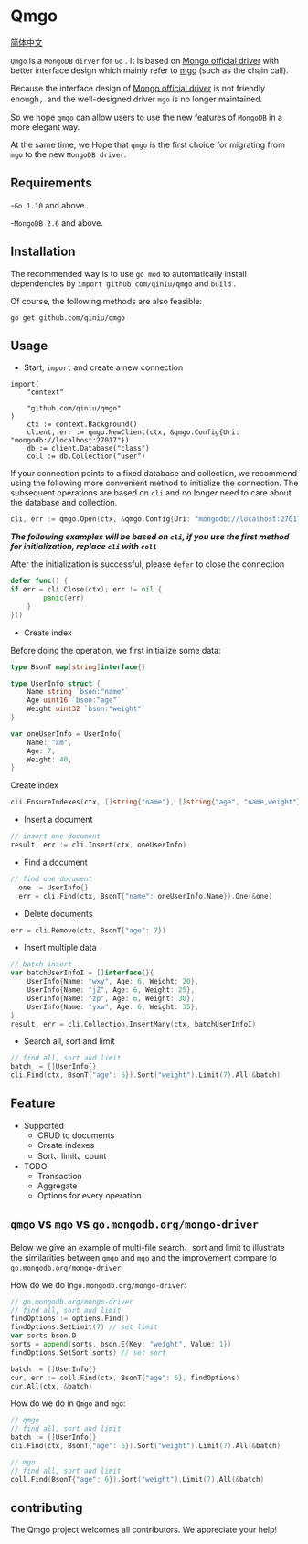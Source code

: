 # Qmgo 

[简体中文](README_ZH.md)

`Qmgo` is a `MongoDB` `dirver` for `Go` . It is based on [Mongo official driver](https://github.com/mongodb/mongo-go-driver) with better interface design which mainly refer to [mgo](https://github.com/go-mgo/mgo) (such as the chain call). 

Because the interface design of  [Mongo official driver](https://github.com/mongodb/mongo-go-driver) is not friendly enough，and the well-designed driver `mgo` is no longer maintained.

So we hope `qmgo` can allow users to use the new features of `MongoDB` in a more elegant way.

At the same time, we Hope that `qmgo` is the first choice for migrating from `mgo` to the new `MongoDB driver`.

## Requirements

-`Go 1.10` and above.

-`MongoDB 2.6` and above.

## Installation

The recommended way is to use `go mod` to automatically install dependencies by `import github.com/qiniu/qmgo` and `build` .

Of course, the following methods are also feasible:

```
go get github.com/qiniu/qmgo
```

## Usage

- Start, `import` and create a new connection
```
import(
    "context"
  
    "github.com/qiniu/qmgo"
)	
    ctx := context.Background()
    client, err := qmgo.NewClient(ctx, &qmgo.Config{Uri: "mongodb://localhost:27017"})
    db := client.Database("class")
    coll := db.Collection("user")
```
If your connection points to a fixed database and collection, we recommend using the following more convenient method to initialize the connection. The subsequent operations are based on `cli` and no longer need to care about the database and collection.

```go
cli, err := qmgo.Open(ctx, &qmgo.Config{Uri: "mongodb://localhost:27017", Database: "class", Coll: "user"})
```

***The following examples will be based on `cli`, if you use the first method for initialization, replace `cli` with `coll`***

After the initialization is successful, please `defer` to close the connection

```go
defer func() {
if err = cli.Close(ctx); err != nil {
        panic(err)
    }
}()
```

- Create index

Before doing the operation, we first initialize some data:

```go
type BsonT map[string]interface{}

type UserInfo struct {
    Name string `bson:"name"`
    Age uint16 `bson:"age"`
    Weight uint32 `bson:"weight"`
}

var oneUserInfo = UserInfo{
    Name: "xm",
    Age: 7,
    Weight: 40,
}
```

Create index

```go
cli.EnsureIndexes(ctx, []string{"name"}, []string{"age", "name,weight"})
```

- Insert a document

```go
// insert one document
result, err := cli.Insert(ctx, oneUserInfo)
```

- Find a document

```go
// find one document
  one := UserInfo{}
  err = cli.Find(ctx, BsonT{"name": oneUserInfo.Name}).One(&one)
```

- Delete documents

```go
err = cli.Remove(ctx, BsonT{"age": 7})
```

- Insert multiple data

```go
// batch insert
var batchUserInfoI = []interface{}{
    UserInfo{Name: "wxy", Age: 6, Weight: 20},
    UserInfo{Name: "jZ", Age: 6, Weight: 25},
    UserInfo{Name: "zp", Age: 6, Weight: 30},
    UserInfo{Name: "yxw", Age: 6, Weight: 35},
}
result, err = cli.Collection.InsertMany(ctx, batchUserInfoI)
```

- Search all, sort and limit

```go
// find all, sort and limit
batch := []UserInfo{}
cli.Find(ctx, BsonT{"age": 6}).Sort("weight").Limit(7).All(&batch)
```

## Feature

- Supported
  - CRUD to documents
  - Create indexes
  - Sort、limit、count
- TODO
  - Transaction
  - Aggregate
  - Options for every operation



## `qmgo` vs `mgo` vs `go.mongodb.org/mongo-driver`

Below we give an example of multi-file search、sort and limit to illustrate the similarities between `qmgo` and `mgo` and the improvement compare to `go.mongodb.org/mongo-driver`.

How do we do in`go.mongodb.org/mongo-driver`:

```go
// go.mongodb.org/mongo-driver
// find all, sort and limit
findOptions := options.Find()
findOptions.SetLimit(7) // set limit
var sorts bson.D
sorts = append(sorts, bson.E{Key: "weight", Value: 1})
findOptions.SetSort(sorts) // set sort

batch := []UserInfo{}
cur, err := coll.Find(ctx, BsonT{"age": 6}, findOptions)
cur.All(ctx, &batch)
```

How do we do in `Qmgo` and `mgo`:

```go
// qmgo
// find all, sort and limit
batch := []UserInfo{}
cli.Find(ctx, BsonT{"age": 6}).Sort("weight").Limit(7).All(&batch)

// mgo
// find all, sort and limit
coll.Find(BsonT{"age": 6}).Sort("weight").Limit(7).All(&batch)
```



## contributing

The Qmgo project welcomes all contributors. We appreciate your help! 


